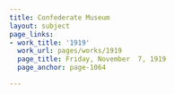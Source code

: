 ```yaml
---
title: Confederate Museum
layout: subject
page_links:
- work_title: '1919'
  work_url: pages/works/1919
  page_title: Friday, November  7, 1919
  page_anchor: page-1064

---
```

